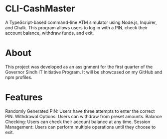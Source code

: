 # CLI-CashMaster

A TypeScript-based command-line ATM simulator using Node.js, Inquirer, and Chalk. This program allows users to log in with a PIN, check their account balance, withdraw funds, and exit.

# About

This project was developed as an assignment for the first quarter of the Governor Sindh IT Initiative Program. It will be showcased on my GitHub and npm profiles.

# Features

Randomly Generated PIN: Users have three attempts to enter the correct PIN.
Withdrawal Options: Users can withdraw from preset amounts.
Balance Checking: Users can check their account balance at any time.
Session Management: Users can perform multiple operations until they choose to exit.
